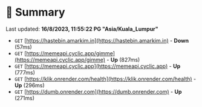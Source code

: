 # 📖 Summary
Last updated: **16/8/2023, 11:55:22 PG "Asia/Kuala_Lumpur"**

- `GET` [https://hastebin.amarkim.in](https://hastebin.amarkim.in) - **Down** (57ms)
- `GET` [https://memeapi.cyclic.app/gimme](https://memeapi.cyclic.app/gimme) - **Up** (827ms)
- `GET` [https://memeapi.cyclic.app](https://memeapi.cyclic.app) - **Up** (777ms)
- `GET` [https://klik.onrender.com/health](https://klik.onrender.com/health) - **Up** (296ms)
- `GET` [https://dumb.onrender.com](https://dumb.onrender.com) - **Up** (271ms)
